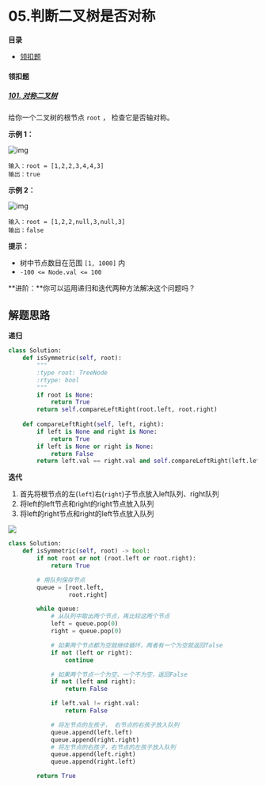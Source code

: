 # 05.判断二叉树是否对称

**目录**

- [领扣题](#领扣题)





#### **领扣题**

##### [101. 对称二叉树](https://leetcode.cn/problems/symmetric-tree/)

给你一个二叉树的根节点 `root` ， 检查它是否轴对称。

 

**示例 1：**

![img](https://assets.leetcode.com/uploads/2021/02/19/symtree1.jpg)

```
输入：root = [1,2,2,3,4,4,3]
输出：true
```

**示例 2：**

![img](https://assets.leetcode.com/uploads/2021/02/19/symtree2.jpg)

```
输入：root = [1,2,2,null,3,null,3]
输出：false
```

 

**提示：**

- 树中节点数目在范围 `[1, 1000]` 内
- `-100 <= Node.val <= 100`

 

**进阶：**你可以运用递归和迭代两种方法解决这个问题吗？





## 解题思路

**递归**

```python
class Solution:
    def isSymmetric(self, root):
        """
        :type root: TreeNode
        :rtype: bool
        """
        if root is None:
            return True
        return self.compareLeftRight(root.left, root.right)
        
    def compareLeftRight(self, left, right):
        if left is None and right is None:
            return True
        if left is None or right is None:
            return False
        return left.val == right.val and self.compareLeftRight(left.left, right.right) and self.compareLeftRight(left.right, right.left)       
```



**迭代**

1. 首先将根节点的左(`left`)右(`right`)子节点放入left队列、right队列
2. 将left的left节点和right的right节点放入队列
3. 将left的right节点和right的left节点放入队列

![](https://pic.leetcode-cn.com/45a663b08efaa14193d63ef63ae3d1d130807467d13707f584906ad3af4adc36-1.gif)

```python
class Solution:
    def isSymmetric(self, root) -> bool:
        if not root or not (root.left or root.right):
            return True

        # 用队列保存节点
        queue = [root.left,
                 root.right]

        while queue:
            # 从队列中取出两个节点，再比较这两个节点
            left = queue.pop(0)
            right = queue.pop(0)

            # 如果两个节点都为空就继续循环，两者有一个为空就返回false
            if not (left or right):
                continue

            # 如果两个节点一个为空、一个不为空，返回False
            if not (left and right):
                return False

            if left.val != right.val:
                return False

            # 将左节点的左孩子， 右节点的右孩子放入队列
            queue.append(left.left)
            queue.append(right.right)
            # 将左节点的右孩子，右节点的左孩子放入队列
            queue.append(left.right)
            queue.append(right.left)

        return True
```

